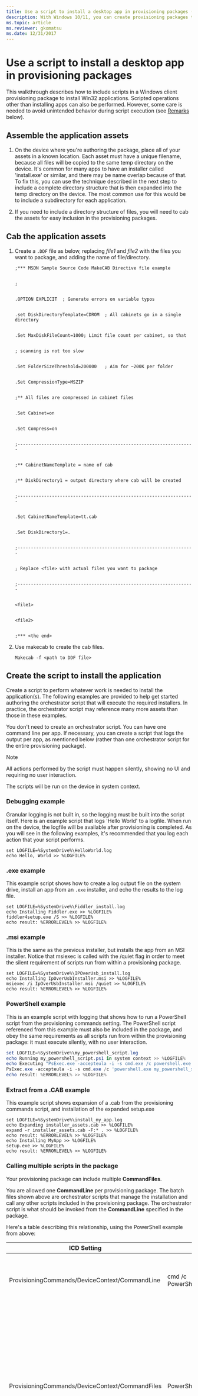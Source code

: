 ```yaml
---
title: Use a script to install a desktop app in provisioning packages (Windows 10/11)
description: With Windows 10/11, you can create provisioning packages that let you quickly and efficiently configure a device without having to install a new image.
ms.topic: article 
ms.reviewer: gkomatsu
ms.date: 12/31/2017
--- 
```


# Use a script to install a desktop app in provisioning packages 

This walkthrough describes how to include scripts in a Windows client provisioning package to install Win32 applications. Scripted operations other than installing apps can also be performed. However, some care is needed to avoid unintended behavior during script execution (see [Remarks](#remarks) below). 

## Assemble the application assets 

1. On the device where you're authoring the package, place all of your assets in a known location. Each asset must have a unique filename, because all files will be copied to the same temp directory on the device. It's common for many apps to have an installer called 'install.exe' or similar, and there may be name overlap because of that. To fix this, you can use the technique described in the next step to include a complete directory structure that is then expanded into the temp directory on the device. The most common use for this would be to include a subdirectory for each application.  

2. If you need to include a directory structure of files, you will need to cab the assets for easy inclusion in the provisioning packages. 

## Cab the application assets 

1. Create a `.DDF` file as below, replacing *file1* and *file2* with the files you want to package, and adding the name of file/directory. 

    ```ddf
    ;*** MSDN Sample Source Code MakeCAB Directive file example
    

    ;
    

    .OPTION EXPLICIT  ; Generate errors on variable typos
    

    .set DiskDirectoryTemplate=CDROM  ; All cabinets go in a single directory
    

    .Set MaxDiskFileCount=1000; Limit file count per cabinet, so that
    

    ; scanning is not too slow
    

    .Set FolderSizeThreshold=200000   ; Aim for ~200K per folder
    

    .Set CompressionType=MSZIP
    

    ;** All files are compressed in cabinet files
    

    .Set Cabinet=on
    

    .Set Compress=on
    

    ;-------------------------------------------------------------------
    

    ;** CabinetNameTemplate = name of cab
    

    ;** DiskDirectory1 = output directory where cab will be created
    

    ;-------------------------------------------------------------------
    

    .Set CabinetNameTemplate=tt.cab
    

    .Set DiskDirectory1=.
        

    ;-------------------------------------------------------------------
    

    ; Replace <file> with actual files you want to package
    

    ;-------------------------------------------------------------------
    

    <file1>
    

    <file2>
    

    ;*** <the end>  

    ``` 

2. Use makecab to create the cab files. 

    ```makecab
    Makecab -f <path to DDF file>
    ``` 

## Create the script to install the application 

Create a script to perform whatever work is needed to install the application(s). The following examples are provided to help get started authoring the orchestrator script that will execute the required installers. In practice, the orchestrator script may reference many more assets than those in these examples. 

You don't need to create an orchestrator script. You can have one command line per app. If necessary, you can create a script that logs the output per app, as mentioned below (rather than one orchestrator script for the entire provisioning package).  

>[!NOTE]
>All actions performed by the script must happen silently, showing no UI and requiring no user interaction.
>
>The scripts will be run on the device in system context. 

### Debugging example  

Granular logging is not built in, so the logging must be built into the script itself. Here is an example script that logs 'Hello World' to a logfile. When run on the device, the logfile will be available after provisioning is completed. As you will see in the following examples, it's recommended that you log each action that your script performs. 

```log
set LOGFILE=%SystemDrive%\HelloWorld.log
echo Hello, World >> %LOGFILE% 

``` 

### .exe example 

This example script shows how to create a log output file on the system drive, install an app from an `.exe` installer, and echo the results to the log file. 

```exe
set LOGFILE=%SystemDrive%\Fiddler_install.log
echo Installing Fiddler.exe >> %LOGFILE%
fiddler4setup.exe /S >> %LOGFILE%
echo result: %ERRORLEVEL% >> %LOGFILE%
``` 

### .msi example 

This is the same as the previous installer, but installs the app from an MSI installer. Notice that msiexec is called with the /quiet flag in order to meet the silent requirement of scripts run from within a provisioning package. 

```msi
set LOGFILE=%SystemDrive%\IPOverUsb_install.log
echo Installing IpOverUsbInstaller.msi >> %LOGFILE%
msiexec /i IpOverUsbInstaller.msi /quiet >> %LOGFILE%
echo result: %ERRORLEVEL% >> %LOGFILE%
``` 

### PowerShell example 

This is an example script with logging that shows how to run a PowerShell script from the provisioning commands setting. The PowerShell script referenced from this example must also be included in the package, and obey the same requirements as all scripts run from within the provisioning package: it must execute silently, with no user interaction. 

```powershell
set LOGFILE=%SystemDrive%\my_powershell_script.log
echo Running my_powershell_script.ps1 in system context >> %LOGFILE%
echo Executing "PsExec.exe -accepteula -i -s cmd.exe /c powershell.exe my_powershell_script.ps1" >> %LOGFILE%
PsExec.exe -accepteula -i -s cmd.exe /c 'powershell.exe my_powershell_script.ps1' >> %LOGFILE%
echo result: %ERRORLEVEL% >> %LOGFILE%
``` 

<span id="cab-extract" /> 

### Extract from a .CAB example 

This example script shows expansion of a .cab from the provisioning commands script, and installation of the expanded setup.exe 

```cab
set LOGFILE=%SystemDrive%\install_my_app.log
echo Expanding installer_assets.cab >> %LOGFILE%
expand -r installer_assets.cab -F:* . >> %LOGFILE%
echo result: %ERRORLEVEL% >> %LOGFILE%
echo Installing MyApp >> %LOGFILE%
setup.exe >> %LOGFILE%
echo result: %ERRORLEVEL% >> %LOGFILE%
``` 

### Calling multiple scripts in the package 

Your provisioning package can include multiple **CommandFiles**. 

You are allowed one **CommandLine** per provisioning package. The batch files shown above are orchestrator scripts that manage the installation and call any other scripts included in the provisioning package. The orchestrator script is what should be invoked from the **CommandLine** specified in the package.  

Here's a table describing this relationship, using the PowerShell example from above: 

 

|ICD Setting | Value  | Description |
| --- | --- | --- |
| ProvisioningCommands/DeviceContext/CommandLine | cmd /c PowerShell_Example.bat | The command line needed to invoke the orchestrator script. |
| ProvisioningCommands/DeviceContext/CommandFiles | PowerShell_Example.bat | The single orchestrator script referenced by the command line that handles calling into the required installers or performing any other actions such as expanding cab files. This script must do the required logging. |
| ProvisioningCommands/DeviceContext/CommandFiles | my_powershell_script.ps1 | Other assets referenced by the orchestrator script. In this example, there is only one, but there could be many assets referenced here. One common use case is using the orchestrator to call a series of install.exe or setup.exe installers to install several applications. Each of those installers must be included as an asset here. | 

### Add script to provisioning package 

When you have the batch file written and the referenced assets ready to include, you can add them to a provisioning package in the Windows Configuration Designer. 

Using Windows Configuration Designer, specify the full details of how the script should be run in the CommandLine setting in the provisioning package. This includes flags or any other parameters that you would normally type on the command line. So for example if the package contained an app installer called install.exe and a script used to automate the install called InstallMyApp.bat, the `ProvisioningCommands/DeviceContext/CommandLine` setting should be configured to: 

```bat
cmd /c InstallMyApp.bat
``` 

In Windows Configuration Designer, this looks like: 

![Command line in Selected customizations.](../images/icd-script1.png) 

You also need to add the relevant assets for that command line including the orchestrator script and any other assets it references such as installers or .cab files. 

In Windows Configuration Designer, that is done by adding files under the `ProvisioningCommands/DeviceContext/CommandFiles` setting. 

![Command files in Selected customizations.](../images/icd-script2.png) 

When you are done, [build the package](provisioning-create-package.md#build-package). 

  


### Remarks 

1. No user interaction or console output is supported via ProvisioningCommands. All work needs to be silent. If your script attempts to do any of the following it will cause undefined behavior, and could put the device in an unrecoverable state if executed during setup or the Out of Box Experience:
    a. Echo to console
    b. Display anything on the screen
    c. Prompt the user with a dialog or install wizard
2. When applied at first boot, provisioning runs early in the boot sequence and before a user context has been established; care must be taken to only include installers that can run at this time. Other installers can be provisioned via a management tool.
3. If the device is put into an unrecoverable state because of a bad script, you can reset it using [recovery options in Windows client](https://support.microsoft.com/help/12415/windows-10-recovery-options).
4. The CommandFile assets are deployed on the device to a temporary folder unique to each package. 

    1. For packages added during the out of box experience, this is usually in `%WINDIR%\system32\config\systemprofile\appdata\local\Temp\ProvisioningPkgTmp\<{PackageIdGuid}>\Commands\0` 

        The `0` after `Commands\` refers to the installation order and indicates the first app to be installed. The number will increment for each app in the package. 

    2. For packages added by double-clicking on an already deployed device, this will be in the temp folder for the user executing the provisioning package: `%TMP%\ProvisioningPkgTmp\<{PackageIdGuid}>\Commands\0` 

5. The command line will be executed with the directory the CommandFiles were deployed to as the working directory. This means you do not need to specific the full path to assets in the command line or from within any script.
6. The runtime provisioning component will attempt to run the scripts from the provisioning package at the earliest point possible, depending on the stage when the PPKG was added. For example, if the package was added during the Out-of-Box Experience, it will be run immediately after the package is applied, while the out of box experience is still happening. This is before the user account configuration options are presented to the user. A spinning progress dialog will appear and "please wait" will be displayed on the screen.  

    >[!NOTE]
    >There is a timeout of 30 minutes for the provisioning process at this point. All scripts and installs need to complete within this time. 

7. The scripts are executed in the background as the rest of provisioning continues to run. For packages added on existing systems using the double-click to install, there is no notification that provisioning or script execution has completed 

## Related articles 

- [Provisioning packages for Windows client](provisioning-packages.md)
- [How provisioning works in Windows client](provisioning-how-it-works.md)
- [Install Windows Configuration Designer](provisioning-install-icd.md)
- [Create a provisioning package](provisioning-create-package.md)
- [Apply a provisioning package](provisioning-apply-package.md)
- [Settings changed when you uninstall a provisioning package](provisioning-uninstall-package.md)
- [Provision PCs with common settings for initial deployment (simple provisioning)](provision-pcs-for-initial-deployment.md)
- [Windows Configuration Designer command-line interface (reference)](provisioning-command-line.md)
- [PowerShell cmdlets for provisioning Windows client (reference)](provisioning-powershell.md)
- [Create a provisioning package with multivariant settings](provisioning-multivariant.md) 


